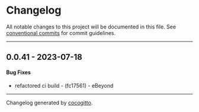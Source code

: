 # Changelog
All notable changes to this project will be documented in this file. See [conventional commits](https://www.conventionalcommits.org/) for commit guidelines.

- - -
## 0.0.41 - 2023-07-18
#### Bug Fixes
- refactored ci build - (fc17561) - eBeyond

- - -

Changelog generated by [cocogitto](https://github.com/cocogitto/cocogitto).